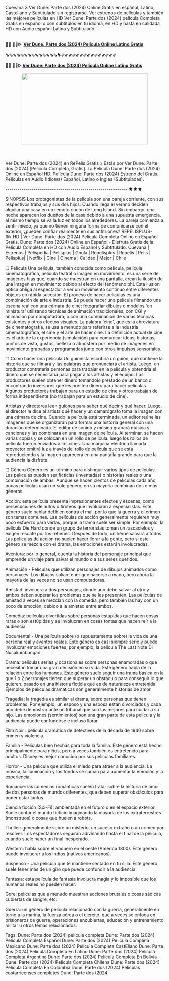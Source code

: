 Cuevana 3 Ver Dune: Parte dos (2024) Online Gratis en español, Latino, Castellano y Subtitulado sin registrarse. Ver estrenos de películas y también las mejores películas en HD Ver Dune: Parte dos (2024) película Completa Gratis en español o con subtítulos en tu idioma, en HD y hasta en calidada HD con Audio español Latino y Subtitulado.

<div><br /></div><div><b>🔴🔴 🔴🔴ᐅ&nbsp;&nbsp;<a href="https://t.co/9WDGQL3OZ1">Ver Dune: Parte dos (2024) Película Online Latino Gratis</a></b></div><div><b><br /></b></div><div><b>⇘⇘⇘⇘⇘⇘⇘⇘⇘⇘⇘⇘⇘⇘↯⇙⇙⇙⇙⇙⇙⇙⇙⇙⇙⇙⇙⇙⇙⇙</b></div><div><b><br /></b></div><div><div><b>🔴🔴 🔴🔴ᐅ&nbsp;<a href="https://t.co/gtpktEWPYO">Ver Dune: Parte dos (2024) Película Online Latino Gratis</a></b></div><div><br /></div></div><div class="separator" style="clear: both; text-align: center;"><a href="https://t.co/gtpktEWPYO" style="margin-left: 1em; margin-right: 1em;"><img border="0" data-original-height="435" data-original-width="767" height="226" src="https://blogger.googleusercontent.com/img/b/R29vZ2xl/AVvXsEju2KrQqawwBcwjn6_xwd0gX6Y4yMdSMsG8S6ZcZbauOGyEVSZBeQHGlYtEM10LcZj_PaJ-ghlYPQut5KLpNkzf6SklLVnk6nOvTVZ-aV8hHmwHgc2FRxH7ScAWbBJxR1z1fQG_YQZTy6v-JpW9tKUJ8WD8rDWCjMg78oFN5SYJ07h2yW1uOpfnbB5mOvc/w400-h226/sadsadwq.jpg" width="400" /></a></div><br /><div><br /></div>

Ver Dune: Parte dos (2024) en RePelis Gratis » Estás por Ver Dune: Parte dos (2024) [Película Completa, Gratis]. La Película Dune: Parte dos (2024) Online en Español HD. Película Dune: Parte dos (2024) Estreno del Gratis. Películas en Audio (Idioma) Español, Latino o Inglés (Subtituladas).

------------------------------------------------------------ ★★★

SINOPSIS Los protagonistas de la película son una pareja corriente, con sus respectivos trabajos y sus dos hijos. Cuando llega el verano deciden alquilar una casa en un remoto rincón de Long Island. Sin embargo, una noche aparecen los dueños de la casa debido a una supuesta emergencia, al mismo tiempo se va la luz en todos los alrededores. La pareja comienza a sentir miedo, ya que no tienen ninguna forma de comunicarse con el exterior, ¿pueden confiar realmente en sus anfitriones?
REPELISPLUS-flik.HD | Ver Dune: Parte dos (2024) Película Completa Online en Español Gratis. Dune: Parte dos (2024) Online en Español - Disfruta Gratis de la Pelicula Completa en HD con Audio Español y Subtitulado. Cuevana | Estrenos | Pelispedia | Pelisplus | Gnula | Repelisplus | Repelis | Pelis | Pelisplus| | Netflix | Cine | Cinema | Calidad | Mejor | Chile

☐ Película
Una película, también conocida como película, película cinematográfica, película teatral o imagen en movimiento, es una serie de imágenes fijas que, cuando se muestran en una pantalla, crean la ilusión de una imagen en movimiento debido al efecto del fenómeno phi. Esta ilusión óptica obliga al espectador a ver un movimiento continuo entre diferentes objetos en rápida sucesión. El proceso de hacer películas es una combinación de arte e industria. Se puede hacer una película filmando una escena real con una cámara de cine; fotografiar dibujos o modelos 'en miniatura' utilizando técnicas de animación tradicionales; con CGI y animación por computadora; o con una combinación de varias técnicas existentes y otros efectos visuales.
La palabra 'cine', que es la abreviatura de cinematografía, se usa a menudo para referirse a la industria cinematográfica, el cine y el arte de hacer cine. La definición actual de cine es el arte de la experiencia (simulación) para comunicar ideas, historias, puntos de vista, gustos, belleza o atmósfera por medio de imágenes en movimiento grabadas y programadas junto con otros impulsos sensoriales.

☐ Como hacer una pelicula
Un guionista escribirá un guión, que contiene la historia que se filmará y las palabras que pronunciará el artista. Luego, un productor contrataría personas para trabajar en la película y obtendría el dinero que se necesitaría para pagar a los artistas y el equipo. Los productores suelen obtener dinero tomándolo prestado de un banco o encontrando inversores que les presten dinero para hacer películas. Algunos productores trabajan para un estudio de cine y otros trabajan de forma independiente (no trabajan para un estudio de cine).

Artistas y directores leen guiones para saber qué decir y qué hacer. Luego, el director le dice al artista qué hacer y un camarógrafo toma la imagen con una cámara de cine.
Cuando la película está terminada, un editor reúne las imágenes que se organizarán para formar una historia general con una duración determinada. El editor de sonido y música grabará música y canciones y las combinará en una imagen de película. Al terminar, se hacen varias copias y se colocan en un rollo de película. luego los rollos de película fueron enviados a los cines. Una máquina eléctrica llamada proyector emitirá luz a través del rollo de película que se está reproduciendo y la imagen aparecerá en una pantalla grande para que la audiencia la disfrute.

☐ Género
Género es un término para distinguir varios tipos de películas. Las películas pueden ser ficticias (inventadas) o historias reales o una combinación de ambas. Aunque se hacen cientos de películas cada año, pocas películas usan un solo género, en su mayoría combinan dos o más géneros.

Acción: esta película presenta impresionantes efectos y escenas, como persecuciones de autos o tiroteos que involucran a especialistas. Este género suele hablar del bien contra el mal, por lo que la guerra y el crimen son temas comunes. Las películas de acción generalmente requieren muy poco esfuerzo para verlas, porque la trama suele ser simple. Por ejemplo, la película Die Hard donde un grupo de terroristas toman un rascacielos y exigen rescate por los rehenes. Después de todo, un héroe salvará a todos. Las películas de acción no suelen hacer llorar a la gente, pero si este género se mezcla con el drama, las emociones estarán involucradas.

Aventura: por lo general, cuenta la historia del personaje principal que emprende un viaje para salvar el mundo o a sus seres queridos.

Animación - Películas que utilizan personajes de dibujos animados como personajes. Los dibujos solían tener que hacerse a mano, pero ahora la mayoría de las veces no se usan computadoras.

Amistad: involucra a dos personajes, donde uno debe salvar al otro y ambos deben superar los problemas que se les presenten. Las películas de amistad a veces se mezclan con la comedia, pero también las hay con un poco de emoción, debido a la amistad entre ambos.

Comedia: películas divertidas sobre personas estúpidas que hacen cosas raras o son estúpidas y se involucran en cosas tontas que hacen reír a la audiencia.

Documental - Una película sobre (o supuestamente sobre) la vida de una persona real y eventos reales. Este género es casi siempre serio y puede involucrar emociones fuertes, por ejemplo, la película The Last Note Di Nusakambangan.

Drama: películas serias y ocasionales sobre personas enamoradas o que necesitan tomar una gran decisión en su vida. Este género habla de la relación entre los humanos. Este género suele seguir una trama básica en la que 1 o 2 personajes tienen que superar un obstáculo para conseguir lo que quieren. basado en una historia ficticia que es de naturaleza entretenida. Ejemplos de películas dramáticas son generalmente historias de amor.

Tragedia: la tragedia es similar al drama, sobre personas que tienen problemas. Por ejemplo, un esposo y una esposa están divorciados y cada uno debe demostrar ante un tribunal que son los mejores para cuidar a su hijo. Las emociones (sentimientos) son una gran parte de esta película y la audiencia puede confundirse e incluso llorar.

Film Noir : película dramática de detectives de la década de 1940 sobre crimen y violencia.

Familia - Películas bien hechas para toda la familia. Este género está hecho principalmente para niños, pero a veces también es entretenido para adultos. Disney es mejor conocido por sus películas familiares.

Horror - Una película que utiliza el miedo para atraer a la audiencia. La música, la iluminación y los fondos se suman para aumentar la emoción y la experiencia.

Romance: las comedias románticas suelen tratar sobre la historia de amor de dos personas de mundos diferentes, que deben superar obstáculos para poder estar juntos.

Ciencia ficción (Sci-Fi): ambientada en el futuro o en el espacio exterior. Suele contar el mundo ficticio imaginando la mayoría de los extraterrestres (monstruos) o cosas que huelen a robots.

Thriller: generalmente sobre un misterio, un suceso extraño o un crimen por resolver. Los espectadores seguirán adivinando hasta el final de la película, cuando suele haber un final inesperado.

Western: habla sobre el vaquero en el oeste (América 1800). Este género puede involucrar a los indios (nativos americanos).

Suspenso - Una película que te mantiene sentado en tu silla. Este género suele tener más de un giro que puede confundir a la audiencia.

Fantasía: esta película de fantasía involucra magia y lo imposible que los humanos reales no pueden hacer.

Gore: películas que a menudo muestran acciones brutales o cosas sádicas cubiertas de sangre, etc.

Guerra: un género de película relacionado con la guerra, generalmente en torno a la marina, la fuerza aérea o el ejército, que a veces se enfoca en prisioneros de guerra, operaciones encubiertas, educación y entrenamiento militar u otros temas relacionados.

Tags:
Dune: Parte dos (2024) película completa
Dune: Parte dos (2024) Pelicula Completa Español
Dune: Parte dos (2024) Pelicula Completa Mexicano
Dune: Parte dos (2024) Pelicula Completa CastEllano
Dune: Parte dos (2024) Pelicula Completa En Latino
Dune: Parte dos (2024) Pelicula Completa Argentina
Dune: Parte dos (2024) Pelicula Completa En Bolivia
Dune: Parte dos (2024) Pelicula Completa Chilena
Dune: Parte dos (2024) Pelicula Completa En Colombia
Dune: Parte dos (2024) Películas costarricenses completes
Dune: Parte dos (2024
